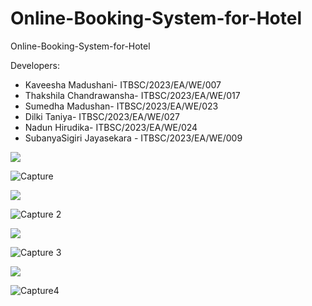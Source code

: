 # Online-Booking-System-for-Hotel
Online-Booking-System-for-Hotel

Developers:
- Kaveesha Madushani- ITBSC/2023/EA/WE/007
- Thakshila Chandrawansha- ITBSC/2023/EA/WE/017
- Sumedha Madushan- ITBSC/2023/EA/WE/023
- Dilki Taniya- ITBSC/2023/EA/WE/027
- Nadun Hirudika- ITBSC/2023/EA/WE/024
- SubanyaSigiri Jayasekara - ITBSC/2023/EA/WE/009

 <!--horizontal divider(gradiant)-->
<img src="https://user-images.githubusercontent.com/73097560/115834477-dbab4500-a447-11eb-908a-139a6edaec5c.gif">

![Capture](https://github.com/user-attachments/assets/bfd0229a-bc01-44c6-b353-a4840b919b53)

<!--horizontal divider(gradiant)-->
<img src="https://user-images.githubusercontent.com/73097560/115834477-dbab4500-a447-11eb-908a-139a6edaec5c.gif">

![Capture 2](https://github.com/user-attachments/assets/bbcdc5f4-6c49-4ed7-b37f-50de1fed3f93)

<!--horizontal divider(gradiant)-->
<img src="https://user-images.githubusercontent.com/73097560/115834477-dbab4500-a447-11eb-908a-139a6edaec5c.gif">

![Capture 3](https://github.com/user-attachments/assets/2ff4e9d2-2117-48c1-a699-afc1b8af0a90)

<!--horizontal divider(gradiant)-->
<img src="https://user-images.githubusercontent.com/73097560/115834477-dbab4500-a447-11eb-908a-139a6edaec5c.gif">

![Capture4](https://github.com/user-attachments/assets/7330d993-83bc-422e-9638-a4ea7f2f7e8c)
